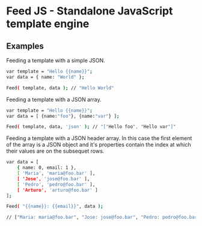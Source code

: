 Feed JS - Standalone JavaScript template engine
=======

Examples
--------------------------------------

Feeding a template with a simple JSON.

```bash
var template = "Hello {{name}}";
var data = { name: "World" };

Feed( template, data );	// "Hello World"
```

Feeding a template with a JSON array.

```bash
var template = "Hello {{name}}";
var data = [ {name:"foo"}, {name:"var"} ];

Feed( template, data, 'json' );	// "["Hello foo", "Hello var"]"
```

Feeding a template with a JSON header array. In this case the first element of the array is a JSON object and it's properties contain the index at which their values are on the subsequet rows.

```bash
var data = [
    { name: 0, email: 1 },
    [ 'Maria', 'maria@foo.bar' ],
    [ 'Jose', 'jose@foo.bar' ],
    [ 'Pedro', 'pedro@foo.bar' ],
    [ 'Arturo', 'arturo@foo.bar' ]
];

Feed( "{{name}}: {{email}}", data );

// ["Maria: maria@foo.bar", "Jose: jose@foo.bar", "Pedro: pedro@foo.bar", "Arturo: arturo@foo.bar"]
```